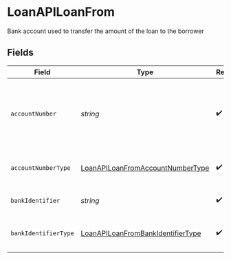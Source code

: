 # LoanAPILoanFrom

Bank account used to transfer the amount of the loan to the borrower


## Fields

| Field                                                                                         | Type                                                                                          | Required                                                                                      | Description                                                                                   |
| --------------------------------------------------------------------------------------------- | --------------------------------------------------------------------------------------------- | --------------------------------------------------------------------------------------------- | --------------------------------------------------------------------------------------------- |
| `accountNumber`                                                                               | *string*                                                                                      | :heavy_check_mark:                                                                            | The account identifier. Only IBANs are supported at the moment.                               |
| `accountNumberType`                                                                           | [LoanAPILoanFromAccountNumberType](../../models/shared/loanapiloanfromaccountnumbertype.md)   | :heavy_check_mark:                                                                            | The type of account number (e.g. IBAN).                                                       |
| `bankIdentifier`                                                                              | *string*                                                                                      | :heavy_check_mark:                                                                            | The identifier of the bank.                                                                   |
| `bankIdentifierType`                                                                          | [LoanAPILoanFromBankIdentifierType](../../models/shared/loanapiloanfrombankidentifiertype.md) | :heavy_check_mark:                                                                            | The type of bank identifier (e.g. BIC).                                                       |